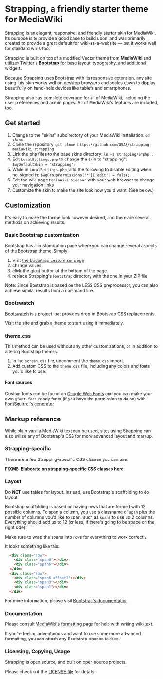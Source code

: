 # Strapping, a friendly starter theme for MediaWiki

Strapping is an elegant, responsive, and friendly starter skin for MediaWiki.
Its purpose is to provide a good base to build upon, and was primarily created
to provide a great default for wiki-as-a-website — but it works well for
standard wikis too.

Strapping is built on top of a modified Vector theme from
**[MediaWiki](http://mediawiki.org/)** and utilizes Twitter's
**[Bootstrap](http://twitter.github.com/bootstrap/)** for base layout,
typography, and additional widgets.

Because Strapping uses Bootstrap with its responsive extension, any site using
this skin works well on desktop browsers and scales down to display beautifully
on hand-held devices like tablets and smartphones.

Strapping also has complete coverage for all of MediaWiki, including the user
preferences and admin pages. All of MediaWiki's features are included, too.


## Get started

1. Change to the "skins" subdirectory of your MediaWiki installation: `cd skins`
2. Clone the repository: `git clone https://github.com/OSAS/strapping-mediawiki strapping`
3. Link the php files to the base skins directory: `ln -s strapping/S*php .`
4. Edit `LocalSettings.php` to change the skin to "strapping":
  `$wgDefaultSkin = "strapping";`
5. While in `LocalSettings.php`, add the following to disable editing when not signed in: `$wgGroupPermissions['*']['edit'] = false;`
6. Edit the wiki page `MediaWiki:Sidebar` with your web browser to change your navigation links.
7. Customize the skin to make the site look how you'd want. (See below.)


## Customization

It's easy to make the theme look however desired, and there are several methods
on achieving results.


### Basic Bootstrap customization

Bootstrap has a customization page where you can change several aspects of the
Bootstrap theme. Simply:

1. Visit [the Bootstrap customizer page](http://twitter.github.com/bootstrap/customize.html)
2. change values
3. click the giant button at the bottom of the page
4. replace Strapping's `bootstrap` directory with the one in your ZIP file

Note: Since Bootstrap is based on the LESS CSS preprocessor, you can also
achieve similar results from a command line.


### Bootswatch

[Bootswatch](http://bootswatch.com/) is a project that provides drop-in
Bootstrap CSS replacements.

Visit the site and grab a theme to start using it immediately.


### theme.css

This method can be used without any other customizations, or in addition to
altering Bootstrap themes.

1. In the `screen.css` file, uncomment the `theme.css` import.
2. Add custom CSS to the `theme.css` file, including any colors and fonts you'd
like to use.


#### Font sources

Custom fonts can be found on [Google Web Fonts](http://google.com/webfonts)
and you can make your own `@font-face`-ready fonts (if you have the permission
to do so) with [FontSquirrel's generator](http://fontsquirrel.com/fontface/generator)


## Markup reference

While plain vanilla MediaWiki text can be used, sites using Strapping can also
utilize any of Bootstrap's CSS for more advanced layout and markup.


### Strapping-specific

There are a few Strapping-specific CSS classes you can use.

  **FIXME: Elaborate on strapping-specific CSS classes here**


### Layout

Do **NOT** use tables for layout. Instead, use Bootstrap's scaffolding to do
layout. 

Bootstrap scaffolding is based on having rows that are formed with 12 possible
columns. To span a column, you use a classname of `span` plus the number of
columns you'd like to span, such as `span2` to use up 2 columns. Everything
should add up to 12 (or less, if there's going to be space on the right side).

Make sure to wrap the spans into `row`s for everything to work correctly.

It looks something like this:

```html
  <div class="row">
    <div class="span6"></div>
    <div class="span6"></div>
  </div>
  <div class="row">
    <div class="span6 offset2"></div>
    <div class="span3"></div>
    <div class="span1"></div>
  </div>
```

For more information, please visit [Bootstrap's documentation](http://twitter.github.com/bootstrap/scaffolding.html).


### Documentation

Please consult [MediaWiki's formatting page](http://www.mediawiki.org/wiki/Help:Formatting) for help with writing wiki text.

If you're feeling adventurous and want to use some more advanced formatting,
you can attach any Bootstrap classes to `div`s.


### Licensing, Copying, Usage

Strapping is open source, and built on open source projects.

Please check out the [LICENSE file](LICENSE) for details.
